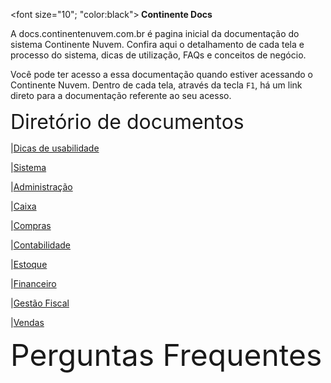  <font size="10"; "color:black"><b> Continente Docs </b> </font> 

A docs.continentenuvem.com.br é pagina inicial da documentação do sistema Continente Nuvem. Confira aqui o detalhamento de cada tela e processo do sistema,  dicas de utilização, FAQs e conceitos de negócio. 

Você pode ter acesso a essa documentação quando estiver acessando o Continente Nuvem. Dentro de cada tela, através da tecla `F1`, há um link direto para a documentação referente ao seu acesso.



<font size="6">Diretório de documentos  </font>

|[Dicas de usabilidade](dicas.md)

|[Sistema](sistema.md)

|[Administração](administracao.md)

|[Caixa](caixa.md)

|[Compras](compras.md)

|[Contabilidade](contabilidade.md)

|[Estoque](estoque.md)

|[Financeiro](financeiro.md)

|[Gestão Fiscal](gestao_fiscal.md)

|[Vendas](vendas.md)



<font size="8">Perguntas Frequentes</font>

